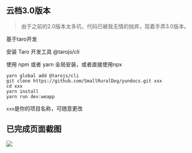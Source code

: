 ## 云档3.0版本

> 由于之前的2.0版本太多坑，代码已被我无情的抛弃，现着手弄3.0版本。

基于taro开发


安装 Taro 开发工具 @tarojs/cli

使用 npm 或者 yarn 全局安装，或者直接使用npx
```shen
yarn global add @tarojs/cli
git clone https://github.com/SmallRuralDog/yundocs.git xxx
cd xxx
yarn install
yarn run dev:weapp
```
`xxx`是你的项目名称，可随意更改


## 已完成页面截图

![](http://makefriends.bs2dl.yy.com/%E6%9C%AA%E5%91%BD%E5%90%8D_meitu_0.jpg)




